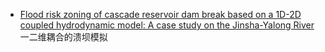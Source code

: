 
- [Flood risk zoning of cascade reservoir dam break based on a 1D-2D coupled hydrodynamic model: A case study on the Jinsha-Yalong River](https://www.sciencedirect.com/science/article/pii/S002216942400951X)  
    一二维耦合的溃坝模拟
